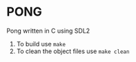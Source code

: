 # PONG

Pong written in C using SDL2

1. To build use `make`
2. To clean the object files use `make clean`
